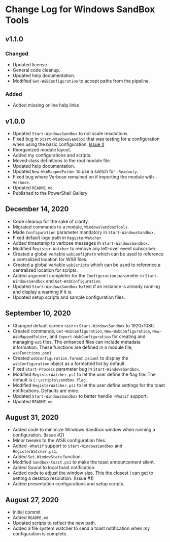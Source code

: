 # Change Log for Windows SandBox Tools

## v1.1.0

### Changed

- Updated license.
- General code cleanup.
- Updated help documentation.
- Modified `Get-WSBConfiguration` to accept paths from the pipeline.

### Added

- Added missing online help links

## v1.0.0

+ Updated `Start-WindowsSandbox` to not scale resolutions.
+ Fixed bug in `Start-WindowsSandbox` that was testing for a configuration when using the basic configuration. [Issue 4](https://github.com/jdhitsolutions/WindowsSandboxTools/issues/4)
+ Reorganized module layout.
+ Added my configurations and scripts.
+ Moved class definitions to the root module file.
+ Updated help documentation.
+ Updated `New-WsbMappedFolder` to use a switch for `-Readonly`.
+ Fixed bug where Verbose remained on if importing the module with `-Verbose`.
+ Updated `README.md`.
+ Published to the PowerShell Gallery

## December 14, 2020

+ Code cleanup for the sake of clarity.
+ Migrated commands to a module, `WindowsSandboxTools`.
+ Made `Configuration` parameter mandatory in `Start-WindowsSandbox`.
+ Fixed default logo path in `RegisterWatcher`.
+ Added timestamp to verbose messages in `Start-WindowsSandbox`.
+ Modified `Register-Watcher` to remove any left-over event subscriber.
+ Created a global variable `wsbConfigPath` which can be used to reference a centralized location for WSB files.
+ Created a global variable `wsbScripts` which can be used to reference a centralized location for scripts.
+ Added argument completer for the `Configuration` parameter in `Start-WindowsSandbox` and `Get-WsbConfiguration`.
+ Updated `Start-WindowsSandbox` to test if an instance is already running and display a warning if it is.
+ Updated setup scripts and sample configuration files.

## September 10, 2020

+ Changed default screen size in `Start-WindowsSandbox` to 1920x1080.
+ Created commands, `Get-WsbConfiguration`, `New-WsbConfiguration`, `New-WsbMappedFolder`, and `Export-WsbConfiguration` for creating and managing `wsb` files. The enhanced files can include metadata information. These functions are defined in a module file, `wsbFunctions.psm1`.
+ Created `wsbConfiguration.format.ps1xml` to display the `wsbConfiguration` object as a formatted list by default.
+ Fixed `Start-Process` parameter bug in `Start-WindowsSandbox`.
+ Modified `RegisterWatcher.ps1` to let the user define the flag file. The default is `C:\scripts\sandbox.flag`.
+ Modified `RegisterWatcher.ps1` to let the user define settings for the toast notifications. Defaults are mine.
+ Updated `Start-WindowsSandbox` to better handle `-Whatif` support.
+ Updated `README.md`

## August 31, 2020

+ Added code to minimize Windows Sandbox window when running a configuration. (Issue #2)
+ Minor tweaks to the WSB configuration files.
+ Added `-WhatIf` support to `Start-WindowsSandbox` and `RegisterWatcher.ps1`.
+ Added `Set-WindowState` function.
+ Modified `Sandbox-toast.ps1` to make the toast announcement silent.
+ Added Sound to local toast notification.
+ Added code to adjust the window size. This the closest I can get to setting a desktop resolution. (Issue #1)
+ Added presentation configurations and setup scripts.

## August 27, 2020

+ initial commit
+ Added `README.md`
+ Updated scripts to reflect the new path.
+ Added a file system watcher to send a toast notification when my configuration is complete.
